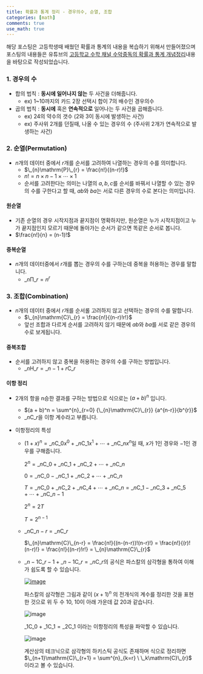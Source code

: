 ```yaml
---
title: 확률과 통계 정리 - 경우의수, 순열, 조합
categories: [math]
comments: true
use_math: true
---
```




해당 포스팅은 고등학생때 배웠던 확률과 통계의 내용을 복습하기 위해서 만들어졌으며 포스팅의 내용들은 유튜브의 [고등학교 수학 채널 수악중독의 확률과 통계 개념정리](https://www.youtube.com/playlist?list=PLXJ3W1lEGK8Wk4wec4wJA6hFg3-t_div9)내용을 바탕으로 작성되었습니다.



### 1. 경우의 수

- 합의 법칙 : **동시에 일어나지 않는** 두 사건을 더해줍니다.
  - ex) 1~10까지의 카드 2장 선택시 합이 7의 배수인 경우의수
- 곱의 법칙 : **동시에** 혹은 **연속적으로** 일어나는 두 사건을 곱해줍니다.
  - ex) 24의 약수의 갯수 (2와 3이 동시에 발생하는 사건)
  - ex) 주사위 2개를 던질때, 나올 수 있는 경우의 수 (주사위 2개가 연속적으로 발생하는 사건)



### 2. 순열(Permutation)

- $n$개의 데이터 중에서 $r$개를 순서를 고려하여 나열하는 경우의 수를 의미합니다.
  - $\_{n}\mathrm{P}\_{r} = \frac{n!}{(n-r)!}$​​​​
  - $n! = n \times n-1 \times \cdots \times 1$
  - 순서를 고려한다는 의미는 나열의 $a, b, c$​를 순서를 바꿔서 나열할 수 있는 경우의 수를 구한다고 할 때, $ab$​와 $ba$​는 서로 다른 경우의 수로 본다는 의미입니다.

#### 원순열

- 기존 순열의 경우 시작지점과 끝지점이 명확하지만, 원순열은 누가 시작지점이고 누가 끝지점인지 모르기 때문에 돌아가는 순서가 같으면 똑같은 순서로 봅니다.
- $\frac{n!}{n} = (n-1)!$

#### 중복순열

- $n$개의 데이터중에서 $r$개를 뽑는 경우의 수를 구하는데 중복을 허용하는 경우를 말합니다.
  - $\_{n}\mathrm{\Pi}\_{r} = n^r$​​



### 3. 조합(Combination)

- $n$개의 데이터 중에서 $r$개를 순서롤 고려하지 않고 선택하는 경우의 수를 말합니다.
  - $\_{n}\mathrm{C}\_{r} = \frac{n!}{(n-r)!r!}$​​​
  - 앞선 조합과 다르게 순서를 고려하지 않기 때문에 $ab$​와 $ba$​를 서로 같은 경우의 수로 보게됩니다.

#### 중복조합

- 순서를 고려하지 않고 중복을 허용하는 경우의 수를 구하는 방법입니다.
  - $\_{n}\mathrm{H}\_{r} = \_{n-1 + r}\mathrm{C}\_{r}$​​​

#### 이항 정리

- 2개의 항을 n승한 결과를 구하는 방법으로 식으로는 $(a+b)^n$ 입니다. 

  - $(a + b)^n = \sum^{n}_{r=0} {\_{n}\mathrm{C}\_{r}} {a^{n-r}}{b^{r}}$​​​
  - $\_{n}\mathrm{C}\_{r}$​​을 이항 계수라고 부릅니다.

- 이항정리의 특성

  - $(1+x)^n = \_{n}\mathrm{C}\_{0}x^0 + \_{n}\mathrm{C}\_{1}x^1 + \cdots + \_{n}\mathrm{C}\_{n}x^n$​​​​​​​ 일 때, $x$​​​​​​가 $1$​​​​​인 경우와 $-1$​​​​​인 경우를 구해줍니다.

    $2^n = \_{n}\mathrm{C}\_{0} + \_{n}\mathrm{C}\_{1} + \_{n}\mathrm{C}\_{2} +\cdots + \_{n}\mathrm{C}\_{n}$​​

    $0 = \_{n}\mathrm{C}\_{0} - \_{n}\mathrm{C}\_{1} + \_{n}\mathrm{C}\_{2} +\cdots + \_{n}\mathrm{C}\_{n}$​​​

    $T = \_{n}\mathrm{C}\_{0} + \_{n}\mathrm{C}\_{2} + \_{n}\mathrm{C}\_{4} +\cdots + \_{n}\mathrm{C}\_{n} = \_{n}\mathrm{C}\_{1} - \_{n}\mathrm{C}\_{3} + \_{n}\mathrm{C}\_{5} +\cdots + \_{n}\mathrm{C}\_{n-1}$

    $2^n = 2T$

    $T = 2^{n-1}$​

  - $\_{n}\mathrm{C}\_{n-r} = \_{n}\mathrm{C}\_{r}$​​​​

    $\_{n}\mathrm{C}\_{n-r} = \frac{n!}{(n-(n-r))!(n-r)!} = \frac{n!}{(r)!(n-r)!} = \frac{n!}{(n-r)!r!} = \_{n}\mathrm{C}\_{r}$​​​

    

  - $\_{n-1}\mathrm{C}\_{r-1} + \_{n-1}\mathrm{C}\_{r}= \_{n}\mathrm{C}\_{r}$​ 의 공식은 파스칼의 삼각형을 통하여 이해가 쉽도록 할 수 있습니다.

    [![image](https://user-images.githubusercontent.com/51338268/148480278-deaf5ae3-587e-4ddd-a4e2-e8de50d816ad.png)](https://m.blog.naver.com/PostView.naver?isHttpsRedirect=true&blogId=vollollov&logNo=220947452823)

    파스칼의 삼각형은 그림과 같이 $(x + 1)^n$​​ 의 전개식의 계수를 정리한 것을 표현한 것으로 위 두 수 10, 10이 아래 가운데 값 20과 같습니다.

    ![image](https://user-images.githubusercontent.com/51338268/148480487-8492dad7-0da3-4c12-b536-feb70e681755.png)

    $\_{1}\mathrm{C}\_{0} + \_{1}\mathrm{C}\_{1}= \_{2}\mathrm{C}\_{1}$​​ 이라는 이항정리의 특성을 파악할 수 있습니다.

    ![image](https://user-images.githubusercontent.com/51338268/148480843-0c25899c-a441-4225-a682-5cf82fb4e3da.png)

    계산상의 테크닉으로 삼각형의 하키스틱 공식도 존재하며 식으로 정리하면 $\_{n+1}\mathrm{C}\_{r+1} = \sum^{n}_{k=r} \ \_k\mathrm{C}\_{r}$​ 이라고 볼 수 있습니다.

    
